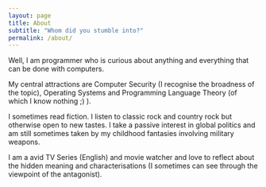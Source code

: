 ```yaml
---
layout: page
title: About
subtitle: "Whom did you stumble into?"
permalink: /about/
---
```


Well, I am programmer who is curious about anything and everything that can be
done with computers.

My central attractions are Computer Security (I recognise the broadness of
the topic), Operating Systems and Programming Language Theory (of which I know
nothing ;) ).

I sometimes read fiction. I listen to classic rock and country rock but
otherwise open to new tastes. I take a passive interest in global politics and
am still sometimes taken by my childhood fantasies involving military weapons.

I am a avid TV Series (English) and movie watcher and love to reflect about the
hidden meaning and characterisations (I sometimes can see through the viewpoint
of the antagonist).

